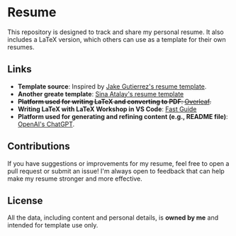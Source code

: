 # Resume
This repository is designed to track and share my personal resume. It also includes a LaTeX version, which others can use as a template for their own resumes.

## Links
- **Template source**: Inspired by [Jake Gutierrez's resume template](https://www.overleaf.com/latex/templates/jakes-resume/syzfjbzwjncs).
- **Another greate template**: [Sina Atalay's resume template](https://www.overleaf.com/latex/templates/rendercv-engineeringresumes-theme/shwqvsxdgkjy)
- ~~**Platform used for writing LaTeX and converting to PDF**: [Overleaf](https://www.overleaf.com/).~~
- **Writing LaTeX with LaTeX Workshop in VS Code**: [Fast Guide](https://mathjiajia.github.io/vscode-and-latex/)
- **Platform used for generating and refining content (e.g., README file)**: [OpenAI's ChatGPT](https://openai.com/chatgpt).

## Contributions
If you have suggestions or improvements for my resume, feel free to open a pull request or submit an issue! I'm always open to feedback that can help make my resume stronger and more effective.

## License
All the data, including content and personal details, is **owned by me** and intended for template use only.